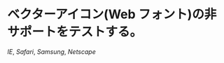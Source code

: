 <script type="application/json" for="page-meta-data">
  {
      "description" : "メディア特性のテストページ",
      "mainJavascriptFilename" : "test-vector-icon-disabled.js"
  }
</script>

<p id="logger"></p>

# ベクターアイコン(Web フォント)の非サポートをテストする。

<i class="ico">IE</i>, <i class="ico">Safari</i>, <i class="ico">Samsung</i>, <i class="ico">Netscape</i>
